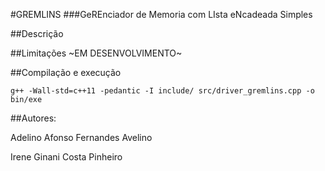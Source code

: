 #GREMLINS 
###GeREnciador de Memoria com LIsta eNcadeada Simples

##Descrição

##Limitações
~EM DESENVOLVIMENTO~

##Compilação e execução

```shell
g++ -Wall-std=c++11 -pedantic -I include/ src/driver_gremlins.cpp -o bin/exe 
```

##Autores:

Adelino Afonso Fernandes Avelino

Irene Ginani Costa Pinheiro
